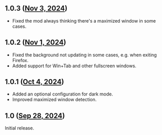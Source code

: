 ## 1.0.3 ([Nov 3, 2024](https://github.com/ramensoftware/windhawk-mods/blob/ec00d6753b2fb4d370071ec57abe7481eb30aa95/mods/taskbar-background-helper.wh.cpp))

* Fixed the mod always thinking there's a maximized window in some cases.

## 1.0.2 ([Nov 1, 2024](https://github.com/ramensoftware/windhawk-mods/blob/177e874ef97df111d87fd05d4e65d792bcc062b6/mods/taskbar-background-helper.wh.cpp))

* Fixed the background not updating in some cases, e.g. when exiting Firefox.
* Added support for Win+Tab and other fullscreen windows.

## 1.0.1 ([Oct 4, 2024](https://github.com/ramensoftware/windhawk-mods/blob/4fd49be3b9999e5243d74bb2b79162f39039bcf3/mods/taskbar-background-helper.wh.cpp))

* Added an optional configuration for dark mode.
* Improved maximized window detection.

## 1.0 ([Sep 28, 2024](https://github.com/ramensoftware/windhawk-mods/blob/8feb509bfbeb74b97aa1f3cd2c36b67b40efad29/mods/taskbar-background-helper.wh.cpp))

Initial release.
